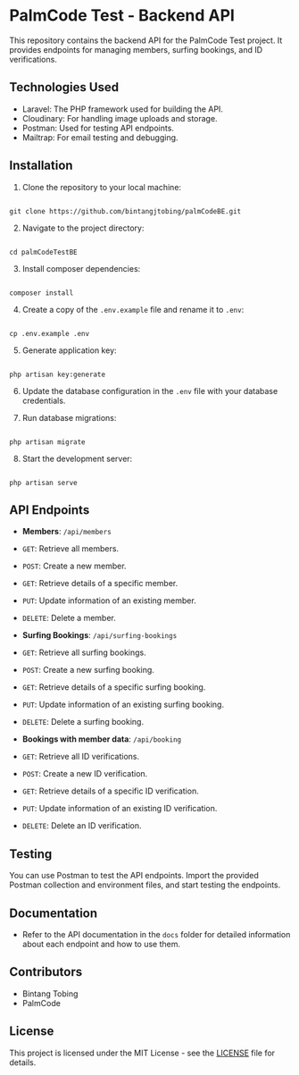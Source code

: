 # PalmCode Test - Backend API

This repository contains the backend API for the PalmCode Test project. It provides endpoints for managing members, surfing bookings, and ID verifications.

## Technologies Used

-   Laravel: The PHP framework used for building the API.
-   Cloudinary: For handling image uploads and storage.
-   Postman: Used for testing API endpoints.
-   Mailtrap: For email testing and debugging.

## Installation

1. Clone the repository to your local machine:

```

git clone https://github.com/bintangjtobing/palmCodeBE.git

```

2. Navigate to the project directory:

```

cd palmCodeTestBE

```

3. Install composer dependencies:

```

composer install

```

4. Create a copy of the `.env.example` file and rename it to `.env`:

```

cp .env.example .env

```

5. Generate application key:

```

php artisan key:generate

```

6. Update the database configuration in the `.env` file with your database credentials.

7. Run database migrations:

```

php artisan migrate

```

8. Start the development server:

```

php artisan serve

```

## API Endpoints

-   **Members**: `/api/members`
-   `GET`: Retrieve all members.
-   `POST`: Create a new member.
-   `GET`: Retrieve details of a specific member.
-   `PUT`: Update information of an existing member.
-   `DELETE`: Delete a member.

-   **Surfing Bookings**: `/api/surfing-bookings`
-   `GET`: Retrieve all surfing bookings.
-   `POST`: Create a new surfing booking.
-   `GET`: Retrieve details of a specific surfing booking.
-   `PUT`: Update information of an existing surfing booking.
-   `DELETE`: Delete a surfing booking.

-   **Bookings with member data**: `/api/booking`
-   `GET`: Retrieve all ID verifications.
-   `POST`: Create a new ID verification.
-   `GET`: Retrieve details of a specific ID verification.
-   `PUT`: Update information of an existing ID verification.
-   `DELETE`: Delete an ID verification.

## Testing

You can use Postman to test the API endpoints. Import the provided Postman collection and environment files, and start testing the endpoints.

## Documentation

-   Refer to the API documentation in the `docs` folder for detailed information about each endpoint and how to use them.

## Contributors

-   Bintang Tobing
-   PalmCode

## License

This project is licensed under the MIT License - see the [LICENSE](LICENSE) file for details.
